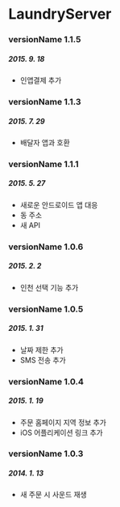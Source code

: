 # LaundryServer
### versionName 1.1.5
##### 2015. 9. 18
+ 인앱결제 추가

### versionName 1.1.3
##### 2015. 7. 29
+ 배달자 앱과 호환

### versionName 1.1.1
##### 2015. 5. 27
+ 새로운 안드로이드 앱 대응
+ 동 주소
+ 새 API

### versionName 1.0.6
##### 2015. 2. 2
+ 인천 선택 기능 추가

### versionName 1.0.5
##### 2015. 1. 31
+ 날짜 제한 추가
+ SMS 전송 추가

### versionName 1.0.4
##### 2015. 1. 19
+ 주문 홈페이지 지역 정보 추가
+ iOS 어플리케이션 링크 추가

### versionName 1.0.3
##### 2014. 1. 13
+ 새 주문 시 사운드 재생
